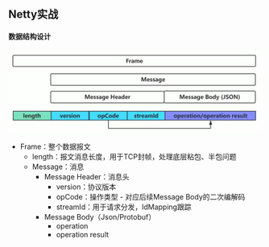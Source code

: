 ## Netty实战

#### 数据结构设计

<img src="assets/image-20220120195745360.png" alt="image-20220120195745360" style="zoom:50%;" />

- Frame：整个数据报文
  - length：报文消息长度，用于TCP封帧，处理底层粘包、半包问题
  - Message：消息
    - Message Header：消息头
      - version：协议版本
      - opCode：操作类型 - 对应后续Message Body的二次编解码
      - streamId：用于请求分发，IdMapping跟踪
    - Message Body（Json/Protobuf）
      - operation
      - operation result
